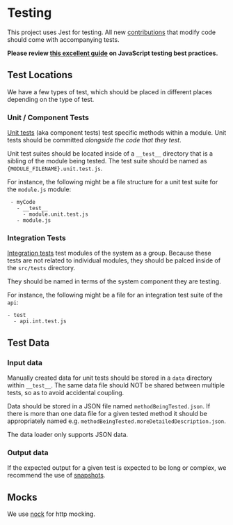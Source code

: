 # Testing

This project uses Jest for testing.  All new [contributions](docs/CONTRIBUTING.md) that modify code should come with accompanying tests.

**Please review [this excellent guide](https://github.com/goldbergyoni/javascript-testing-best-practices) on JavaScript testing best practices.**

## Test Locations

We have a few types of test, which should be placed in different places depending on the type of test.

### Unit / Component Tests

[Unit tests](https://en.wikipedia.org/wiki/Unit_testing) (aka component tests) test specific methods within a module.  Unit tests should be committed *alongside the code that they test*.

Unit test suites should be located inside of a `__test__` directory that is a sibling of the module being tested.  The test suite should be named as `{MODULE_FILENAME}.unit.test.js`.

For instance, the following might be a file structure for a unit test suite for the `module.js` module:

```
 - myCode
   - __test__
     - module.unit.test.js
   - module.js
```

### Integration Tests

[Integration tests](https://en.wikipedia.org/wiki/Integration_testing) test modules of the system as a group.  Because these tests are not related to individual modules, they should be palced inside of the `src/tests` directory.

They should be named in terms of the system component they are testing.

For instance, the following might be a file for an integration test suite of the `api`:

```
- test
  - api.int.test.js
```

## Test Data

### Input data

Manually created data for unit tests should be stored in a `data` directory within `__test__`.  The same data file should NOT be shared between multiple tests, so as to avoid accidental coupling.

Data should be stored in a JSON file named `methodBeingTested.json`.  If there is more than one data file for a given tested method it should be appropriately named e.g. `methodBeingTested.moreDetailedDescription.json`.

The data loader only supports JSON data.

### Output data

If the expected output for a given test is expected to be long or complex, we recommend the use of [snapshots](https://jestjs.io/docs/en/snapshot-testing).

## Mocks

We use [nock](https://www.npmjs.com/package/nock) for http mocking.

